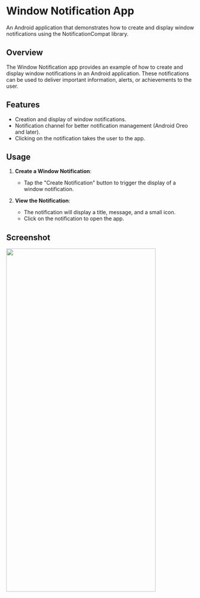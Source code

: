 # Window Notification App

An Android application that demonstrates how to create and display window notifications using the NotificationCompat library.

## Overview

The Window Notification app provides an example of how to create and display window notifications in an Android application. These notifications can be used to deliver important information, alerts, or achievements to the user.

## Features

- Creation and display of window notifications.
- Notification channel for better notification management (Android Oreo and later).
- Clicking on the notification takes the user to the app.

## Usage

1. **Create a Window Notification**:
   - Tap the "Create Notification" button to trigger the display of a window notification.

2. **View the Notification**:
   - The notification will display a title, message, and a small icon.
   - Click on the notification to open the app.

## Screenshot

<img src="https://github.com/17kowshik/codsoft_task4_Notification_App/assets/114803937/170601f0-c14d-42ba-b644-2d8c430773c4" width="400" height="920">
